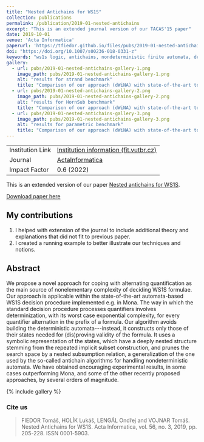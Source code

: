 ```yaml
---
title: "Nested Antichains for WS1S"
collection: publications
permalink: /publication/2019-01-nested-antichains
excerpt: "This is an extended journal version of our TACAS'15 paper"
date: 2019-10-01
venue: 'Acta Informatica'
paperurl: 'https://tfiedor.github.io/files/pubs/2019-01-nested-antichains.pdf'
doi: "https://doi.org/10.1007/s00236-018-0331-z"
keywords: "ws1s logic, antichains, nondeterministic finite automata, decision procedure"
gallery:
  - url: pubs/2019-01-nested-antichains-gallery-1.png
    image_path: pubs/2019-01-nested-antichains-gallery-1.png
    alt: "results for strand benchmark"
    title: "Comparison of our approach (dWiNA) with state-of-the-art tool MONA on strand benchmark"
  - url: pubs/2019-01-nested-antichains-gallery-2.png
    image_path: pubs/2019-01-nested-antichains-gallery-2.png
    alt: "results for HornSub benchmark"
    title: "Comparison of our approach (dWiNA) with state-of-the-art tool MONA on HornSub benchmark"
  - url: pubs/2019-01-nested-antichains-gallery-3.png
    image_path: pubs/2019-01-nested-antichains-gallery-3.png
    alt: "results for parametric benchmark"
    title: "Comparison of our approach (dWiNA) with state-of-the-art tool MONA on parametric formulae. The notion of k depends on the family. The higher the k, the more complex the formula is."
---
```

|                  |                                                                                              |
|------------------|----------------------------------------------------------------------------------------------|
| Institution Link | [Institution information (fit.vutbr.cz)](https://www.fit.vut.cz/research/publication/11889/) |
| Journal          | [ActaInformatica](https://www.springer.com/journal/236)                                      |
| Impact Factor    | 0.6 (2022)                                                                                   |

This is an extended version of our paper [Nested antichains for WS1S](tfiedor.github.io/pubs/2015-01-nested-antichains).

[<i class="fas fa-fw fa-file-pdf zoom" aria-hidden="true"></i> Download paper here](https://tfiedor.github.io/files/pubs/2019-01-nested-antichains.pdf)

## My contributions

1. I helped with extension of the journal to include additional theory and explanations that did not fit to previous
   paper.
2. I created a running example to better illustrate our techniques and notions.

## Abstract

We propose a novel approach for coping with alternating quantification as the main source of nonelementary complexity of
deciding WS1S formulae. Our approach is applicable within the state-of-the-art automata-based WS1S decision procedure
implemented e.g. in Mona. The way in which the standard decision procedure processes quantifiers involves
determinization, with its worst case exponential complexity, for every quantifier alternation in the prefix of a
formula. Our algorithm avoids building the deterministic automata---instead, it constructs only those of their states
needed for (dis)proving validity of the formula. It uses a symbolic representation of the states, which have a deeply
nested structure stemming from the repeated implicit subset construction, and prunes the search space by a nested
subsumption relation, a generalization of the one used by the so-called antichain algorithms for handling
nondeterministic automata. We have obtained encouraging experimental results, in some cases outperforming Mona, and some
of the other recently proposed approaches, by several orders of magnitude.

{% include gallery %}

###  Cite us

> FIEDOR Tomáš, HOLÍK Lukáš, LENGÁL Ondřej and VOJNAR Tomáš. Nested Antichains for WS1S. Acta Informatica, vol. 56, no. 3, 2019, pp. 205-228. ISSN 0001-5903.
